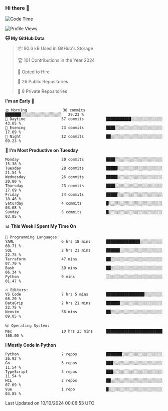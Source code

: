### Hi there 👋
<!--![visitors](https://visitor-badge.glitch.me/badge?page_id=d0zingcat)-->
<!--
**d0zingcat/d0zingcat** is a ✨ _special_ ✨ repository because its `README.md` (this file) appears on your GitHub profile.

Here are some ideas to get you started:

- 🔭 I’m currently working on ...
- 🌱 I’m currently learning ...
- 👯 I’m looking to collaborate on ...
- 🤔 I’m looking for help with ...
- 💬 Ask me about ...
- 📫 How to reach me: ...
- 😄 Pronouns: ...
- ⚡ Fun fact: ...
-->
<!--START_SECTION:waka-->
![Code Time](http://img.shields.io/badge/Code%20Time-3%2C823%20hrs%2044%20mins-blue)

![Profile Views](http://img.shields.io/badge/Profile%20Views-0-blue)

**🐱 My GitHub Data** 

> 📦 90.6 kB Used in GitHub's Storage 
 > 
> 🏆 101 Contributions in the Year 2024
 > 
> 💼 Opted to Hire
 > 
> 📜 26 Public Repositories 
 > 
> 🔑 8 Private Repositories 
 > 
**I'm an Early 🐤** 

```text
🌞 Morning                38 commits          ███████░░░░░░░░░░░░░░░░░░   29.23 % 
🌆 Daytime                57 commits          ███████████░░░░░░░░░░░░░░   43.85 % 
🌃 Evening                23 commits          ████░░░░░░░░░░░░░░░░░░░░░   17.69 % 
🌙 Night                  12 commits          ██░░░░░░░░░░░░░░░░░░░░░░░   09.23 % 
```
📅 **I'm Most Productive on Tuesday** 

```text
Monday                   20 commits          ████░░░░░░░░░░░░░░░░░░░░░   15.38 % 
Tuesday                  28 commits          █████░░░░░░░░░░░░░░░░░░░░   21.54 % 
Wednesday                26 commits          █████░░░░░░░░░░░░░░░░░░░░   20.00 % 
Thursday                 23 commits          ████░░░░░░░░░░░░░░░░░░░░░   17.69 % 
Friday                   24 commits          █████░░░░░░░░░░░░░░░░░░░░   18.46 % 
Saturday                 4 commits           █░░░░░░░░░░░░░░░░░░░░░░░░   03.08 % 
Sunday                   5 commits           █░░░░░░░░░░░░░░░░░░░░░░░░   03.85 % 
```


📊 **This Week I Spent My Time On** 

```text
💬 Programming Languages: 
YAML                     6 hrs 18 mins       ███████████████░░░░░░░░░░   60.71 % 
SQL                      2 hrs 21 mins       ██████░░░░░░░░░░░░░░░░░░░   22.75 % 
Terraform                47 mins             ██░░░░░░░░░░░░░░░░░░░░░░░   07.70 % 
Bash                     39 mins             ██░░░░░░░░░░░░░░░░░░░░░░░   06.34 % 
Python                   9 mins              ░░░░░░░░░░░░░░░░░░░░░░░░░   01.47 % 

🔥 Editors: 
VS Code                  7 hrs 5 mins        █████████████████░░░░░░░░   68.20 % 
DataGrip                 2 hrs 21 mins       ██████░░░░░░░░░░░░░░░░░░░   22.75 % 
Neovim                   56 mins             ██░░░░░░░░░░░░░░░░░░░░░░░   09.05 % 

💻 Operating System: 
Mac                      10 hrs 23 mins      █████████████████████████   100.00 % 
```

**I Mostly Code in Python** 

```text
Python                   7 repos             ███████░░░░░░░░░░░░░░░░░░   26.92 % 
Go                       3 repos             ███░░░░░░░░░░░░░░░░░░░░░░   11.54 % 
TypeScript               3 repos             ███░░░░░░░░░░░░░░░░░░░░░░   11.54 % 
HCL                      2 repos             ██░░░░░░░░░░░░░░░░░░░░░░░   07.69 % 
Vue                      1 repo              █░░░░░░░░░░░░░░░░░░░░░░░░   03.85 % 
```




 Last Updated on 10/10/2024 00:06:53 UTC
<!--END_SECTION:waka-->

